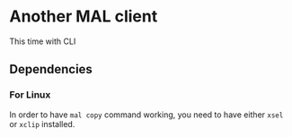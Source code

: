 # Another MAL client

This time with CLI

## Dependencies

### For Linux

In order to have `mal copy` command working, you need to have either `xsel` or `xclip` installed.
